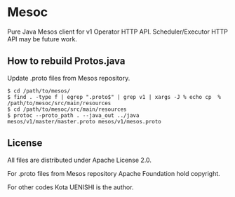 # Mesoc

Pure Java Mesos client for v1 Operator HTTP API.
Scheduler/Executor HTTP API may be future work. 

## How to rebuild Protos.java

Update .proto files from Mesos repository.

```
$ cd /path/to/mesos/
$ find . -type f | egrep ".proto$" | grep v1 | xargs -J % echo cp  % /path/to/mesoc/src/main/resources
$ cd /path/to/mesoc/src/main/resources
$ protoc --proto_path . --java_out ../java mesos/v1/master/master.proto mesos/v1/mesos.proto
```

## License

All files are distributed under Apache License 2.0.

For .proto files from Mesos repository Apache Foundation hold copyright.

For other codes Kota UENISHI is the author.